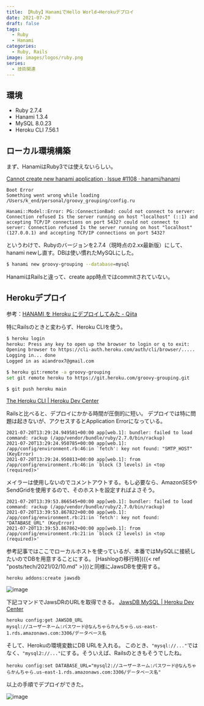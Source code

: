 ```yaml
---
title: 【Ruby】HanamiでHello World→Herokuデプロイ
date: 2021-07-20
draft: false
tags:
  - Ruby
  - Hanami
categories:
  - Ruby, Rails
image: images/logos/ruby.png
series:
  - 技術関連
---
```


## 環境

- Ruby 2.7.4
- Hanami 1.3.4
- MySQL 8.0.23
- Heroku CLI 7.56.1


## ローカル環境構築

まず、HanamiはRuby3では使えないらしい。

[Cannot create new hanami application · Issue \#1108 · hanami/hanami](https://github.com/hanami/hanami/issues/1108)

<!--more-->

```
Boot Error
Something went wrong while loading /Users/k_end/personal/groovy_grouping/config.ru

Hanami::Model::Error: PG::ConnectionBad: could not connect to server: Connection refused Is the server running on host "localhost" (::1) and accepting TCP/IP connections on port 5432? could not connect to server: Connection refused Is the server running on host "localhost" (127.0.0.1) and accepting TCP/IP connections on port 5432?
```

というわけで、Rubyのバージョンを2.7.4（現時点の2.xx最新版）にして、hanami newし直す。DBは使い慣れたMySQLにした。

```sh
$ hanami new groovy-grouping --database=mysql
```

HanamiはRailsと違って、create app時点ではcommitされていない。


## Herokuデプロイ

参考：[HANAMI を Heroku にデプロイしてみた \- Qiita](https://qiita.com/oda-i3/items/08a87587b3414b6c7270)

特にRailsのときと変わらず、Heroku CLIを使う。

```sh
$ heroku login
heroku: Press any key to open up the browser to login or q to exit:
Opening browser to https://cli-auth.heroku.com/auth/cli/browser/.....
Logging in... done
Logged in as aiandrox7@gmail.com

$ heroku git:remote -a groovy-grouping
set git remote heroku to https://git.heroku.com/groovy-grouping.git

$ git push heroku main
```

[The Heroku CLI \| Heroku Dev Center](https://devcenter.heroku.com/articles/heroku-cli)

Railsと比べると、デプロイにかかる時間が圧倒的に短い。
デプロイでは特に問題は起きないが、アクセスするとApplication Errorになっている。

```
2021-07-20T13:29:24.949581+00:00 app[web.1]: bundler: failed to load command: rackup (/app/vendor/bundle/ruby/2.7.0/bin/rackup)
2021-07-20T13:29:24.950785+00:00 app[web.1]: /app/config/environment.rb:46:in `fetch': key not found: "SMTP_HOST" (KeyError)
2021-07-20T13:29:24.950813+00:00 app[web.1]: from /app/config/environment.rb:46:in `block (3 levels) in <top (required)>'
```

メイラーは使用しないのでコメントアウトする。もし必要なら、AmazonSESやSendGridを使用するので、そのホストを設定すればよさそう。

```
2021-07-20T13:39:53.866545+00:00 app[web.1]: bundler: failed to load command: rackup (/app/vendor/bundle/ruby/2.7.0/bin/rackup)
2021-07-20T13:39:53.867822+00:00 app[web.1]: /app/config/environment.rb:21:in `fetch': key not found: "DATABASE_URL" (KeyError)
2021-07-20T13:39:53.867862+00:00 app[web.1]: from /app/config/environment.rb:21:in `block (2 levels) in <top (required)>'
```

参考記事ではここでローカルホストを使っているが、本番ではMySQLに接続したいのでDBを用意することにする。
[Hashlogの移行時]({{< ref "posts/tech/2021/02/10.md" >}})と同様にJawsDBを使用する。

```
heroku addons:create jawsdb
```

![image](https://user-images.githubusercontent.com/44717752/126334307-43cebed5-9696-407d-87c0-fc649266c99a.png)

下記コマンドでJawsDRのURLを取得できる。
[JawsDB MySQL \| Heroku Dev Center](https://devcenter.heroku.com/articles/jawsdb)

```
heroku config:get JAWSDB_URL
mysql://ユーザーネーム:パスワード@なんちゃらかんちゃら.us-east-1.rds.amazonaws.com:3306/データベース名
```

そして、Herokuの環境変数にDB URLを入れる。
このとき、`"mysql://..."`ではなく、`"mysql2://..."`にする。そういえば、Railsのときもそうでしたね。

```
heroku config:set DATABASE_URL="mysql2://ユーザーネーム:パスワード@なんちゃらかんちゃら.us-east-1.rds.amazonaws.com:3306/データベース名"
```

以上の手順でデプロイができた。

![image](https://user-images.githubusercontent.com/44717752/126344132-d69f01cf-c4c6-419c-ab3c-5584fd867c40.png)
